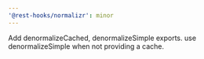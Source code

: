 ```yaml
---
'@rest-hooks/normalizr': minor
---
```


Add denormalizeCached, denormalizeSimple exports. use denormalizeSimple when not providing a cache.
